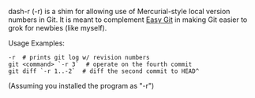 dash-r (-r) is a shim for allowing use of Mercurial-style local version numbers
in Git.  It is meant to complement
[Easy Git](http://people.gnome.org/~newren/eg/) in making Git easier to grok for
newbies (like myself).

Usage Examples: 

    -r  # prints git log w/ revision numbers
    git <command> `-r 3`  # operate on the fourth commit
    git diff `-r 1..-2`  # diff the second commit to HEAD^

(Assuming you installed the program as "-r")
